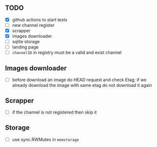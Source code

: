 ## TODO 
- [X] github actions to start tests
- [ ] new channel register
- [X] scrapper 
- [X] images downloader
- [ ] sqlite storage
- [ ] landing page
- [ ] `channelID` in registry must be a valid and exist channel

## Images downloader
- [ ] before download an image do HEAD request and check Etag; if we already download the image with same etag do not download it again

## Scrapper
- [ ] if the channel is not registered then skip it

## Storage
- [ ] use sync.RWMutes in `memstorage`